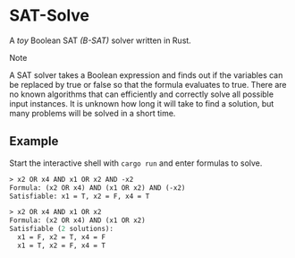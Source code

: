 # SAT-Solve

A *toy* Boolean SAT *(B-SAT)* solver written in Rust.

> [!NOTE]
>
> A SAT solver takes a Boolean expression and finds out if the variables can be replaced by true or false so that the formula evaluates to true.
> There are no known algorithms that can efficiently and correctly solve all possible input instances.
> It is unknown how long it will take to find a solution, but many problems will be solved in a short time.

## Example

Start the interactive shell with `cargo run` and enter formulas to solve.

```pl
> x2 OR x4 AND x1 OR x2 AND -x2
Formula: (x2 OR x4) AND (x1 OR x2) AND (-x2)
Satisfiable: x1 = T, x2 = F, x4 = T

> x2 OR x4 AND x1 OR x2
Formula: (x2 OR x4) AND (x1 OR x2)
Satisfiable (2 solutions):
  x1 = F, x2 = T, x4 = F
  x1 = T, x2 = F, x4 = T
```
